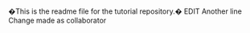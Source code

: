 �This is the readme file for the tutorial repository.�
EDIT
Another line
Change made as collaborator 
